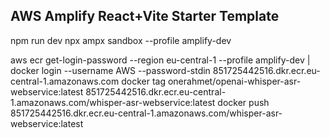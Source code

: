 ## AWS Amplify React+Vite Starter Template

npm run dev
npx ampx sandbox --profile amplify-dev


aws ecr get-login-password --region eu-central-1 --profile amplify-dev | docker login --username AWS --password-stdin 851725442516.dkr.ecr.eu-central-1.amazonaws.com 
docker tag onerahmet/openai-whisper-asr-webservice:latest 851725442516.dkr.ecr.eu-central-1.amazonaws.com/whisper-asr-webservice:latest
docker push 851725442516.dkr.ecr.eu-central-1.amazonaws.com/whisper-asr-webservice:latest